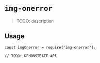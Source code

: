 # `img-onerror`

> TODO: description

## Usage

```
const imgOnerror = require('img-onerror');

// TODO: DEMONSTRATE API
```
